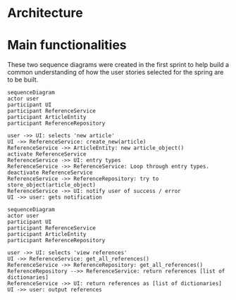 # Architecture

# Main functionalities

These two sequence diagrams were created in the first sprint to help build a common understanding of how the user stories selected for the spring are to be built.

```mermaid
sequenceDiagram
actor user
participant UI
participant ReferenceService
participant ArticleEntity
participant ReferenceRepository

user ->> UI: selects 'new article'
UI ->> ReferenceService: create_new(article)
ReferenceService ->> ArticleEntity: new article_object()
activate ReferenceService
ReferenceService ->> UI: entry types
ReferenceService ->> ReferenceService: Loop through entry types.
deactivate ReferenceService
ReferenceService ->> ReferenceRepository: try to store_object(article_object)
ReferenceService ->> UI: notify user of success / error
UI ->> user: gets notification
```

```mermaid
sequenceDiagram
actor user
participant UI
participant ReferenceService
participant ArticleEntity
participant ReferenceRepository

user ->> UI: selects 'view references'
UI ->> ReferenceService: get_all_references()
ReferenceService ->> ReferenceRepository: get_all_references()
ReferenceRepository -->> ReferenceService: return references [list of dictionaries]
ReferenceService ->> UI: return references as [list of dictionaries]
UI ->> user: output references
```
